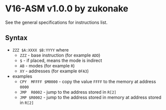 # V16-ASM v1.0.0 by zukonake

See the general specifications for instructions list.
## Syntax
  * `ZZZ $A:XXXX $B:YYYY` where
    * `ZZZ` - base instruction (for example `ADD`)
    * `$` - if placed, means the mode is indirect
    * `AB` - modes (for example `R`)
    * `XY` - addresses (for example `0FA3`)
  * examples
    * `CPY  MFFFF $M0000` - copy the value `FFFF` to the memory at address `0000`
    * `JMP  R0002` - jump to the address stored in `R[2]`
    * `JMP $R0002` - jump to the address stored in memory at address stored in `R[2]`
